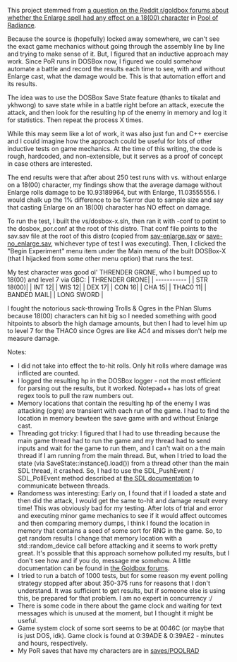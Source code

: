 This project stemmed from [a question on the Reddit r/goldbox forums about whether the Enlarge spell had any effect on a 18(00) character](https://www.reddit.com/r/goldbox/comments/1914msa/how_does_enlarge_work/) in [Pool of Radiance](https://www.gog.com/en/game/forgotten_realms_the_archives_collection_two).

Because the source is (hopefully) locked away somewhere, we can't see the exact game mechanics without going through the assembly line by line and trying to make sense of it.  But, I figured that an inductive approach may work.  Since PoR runs in DOSBox now, I figured we could somehow automate a battle and record the results each time to see, with and without Enlarge cast, what the damage would be.  This is that automation effort and its results.  

The idea was to use the DOSBox Save State feature (thanks to tikalat and ykhwong) to save state while in a battle right before an attack, execute the attack, and then look for the resulting hp of the enemy in memory and log it for statistics.  Then repeat the process X times.  

While this may seem like a lot of work, it was also just fun and C++ exercise and I could imagine how the approach could be useful for lots of other inductive tests on game mechanics.  At the time of this writing, the code is rough, hardcoded, and non-extensible, but it serves as a proof of concept in case others are interested.

The end results were that after about 250 test runs with vs. without enlarge on a 18(00) character, my findings show that the average damage without Enlarge rolls damage to be 10.93189964, but with Enlarge, 11.03555556.  I would chalk up the 1% difference to be %error due to sample size and say that casting Enlarge on an 18(00) character has NO effect on damage.

To run the test, I built the vs/dosbox-x.sln, then ran it with -conf to potint to the dosbox_por.conf at the root of this distro.  That conf file points to the sav.sav file at the root of this distro (copied from [sav-enlarge.sav](saves/DOSBOX/sav-enlarge.sav) or [save-no_enlarge.sav](saves/DOSBOX/save-no_enlarge.sav), whichever type of test I was executing).  Then, I clicked the "Begin Experiment" menu item under the Main menu of the built DOSBox-X (that I hijacked from some other menu option) that runs the test.

My test character was good ol' THRENDER GRONE, who I bumped up to 18(00) and level 7 via GBC:
| THRENDER GRONE| 
| ----------- |
| STR 18(00)| 
| INT 12| 
| WIS 12| 
| DEX 17| 
| CON 16| 
| CHA 15| 
| THAC0 11| 
| BANDED MAIL| 
| LONG SWORD | 

I fought the notorious sack-throwing Trolls & Ogres in the Phlan Slums because 18(00) characters can hit big so I needed something with good hitpoints to absorb the high damage amounts, but then I had to level him up to level 7 for the THAC0 since Ogres are like AC4 and misses don't help me measure damage.


Notes:
 - I did not take into effect the to-hit rolls.  Only hit rolls where damage was inflicted are counted.
 - I logged the resulting hp in the DOSBox logger - not the most efficient for parsing out the results, but it worked.  Notepad++ has lots of great regex tools to pull the raw numbers out.
 - Memory locations that contain the resulting hp of the enemy I was attacking (ogre) are transient with each run of the game.  I had to find the location in memory bewteen the save game with and without Enlarge cast.
 - Threading got tricky: I figured that I had to use threading because the main game thread had to run the game and my thread had to send inputs and wait for the game to run them, and I can't wait on a the main thread if I am running from the main thread.  But, when I tried to load the state (via SaveState::instance().load()) from a thread other than the main SDL thread, it crashed.  So, I had to use the SDL_PushEvent / SDL_PollEvent method described at [the SDL documentation](https://wiki.libsdl.org/SDL2/SDL_PushEvent#remarks) to communicate between threads.
 - Randomess was interesting:  Early on, I found that if I loaded a state and then did the attack, I would get the same to-hit and damage result every time!   This was obviously bad for my testing.  After lots of trial and error and executing minor game mechanics to see if it would affect outcomes and then comparing memory dumps, I think I found the location in memory that contains a seed of some sort for RNG in the game.  So, to get random results I change that memory location with a std::random_device call before attacking and it seems to work pretty great.  It's possible that this approach somehow polluted my results, but I don't see how and if you do, message me somehow.  A little documentation can be found in [the Goldbox forums](https://forums.goldbox.games/index.php?topic=4471.0).
 - I tried to run a batch of 1000 tests, but for some reason my event polling strategy stopped after about 350-375 runs for reasons that I don't understand.  It was sufficient to get results, but if someone else is using this, be prepared for that problem.  I am no expert in concurrency :/
 - There is some code in there about the game clock and waiting for text messages which is unused at the moment, but I thought it might be useful.
 - Game system clock of some sort seems to be at 0046C (or maybe that is just DOS, idk).  Game clock is found at 0:39ADE & 0:39AE2 - minutes and hours, respectively.
 - My PoR saves that have my characters are in [saves/POOLRAD](saves/POOLRAD)
